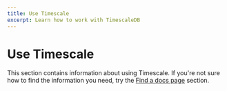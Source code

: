 ```yaml
---
title: Use Timescale
excerpt: Learn how to work with TimescaleDB
---
```


# Use Timescale

This section contains information about using Timescale. If you're not sure how
to find the information you need, try the [Find a docs page][find-docs] section.

[find-docs]: /navigation/:currentVersion:/
